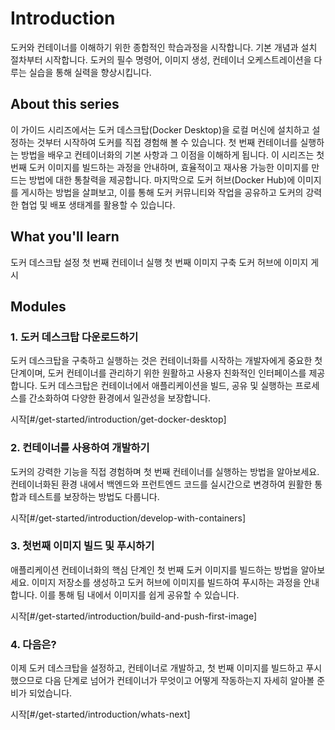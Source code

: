 # Introduction

도커와 컨테이너를 이해하기 위한 종합적인 학습과정을 시작합니다. 기본 개념과 설치 절차부터 시작합니다. 도커의 필수 명령어, 이미지 생성, 컨테이너 오케스트레이션을 다루는 실습을 통해 실력을 향상시킵니다.

## About this series

이 가이드 시리즈에서는 도커 데스크탑(Docker Desktop)을 로컬 머신에 설치하고 설정하는 것부터 시작하여 도커를 직접 경험해 볼 수 있습니다. 첫 번째 컨테이너를 실행하는 방법을 배우고 컨테이너화의 기본 사항과 그 이점을 이해하게 됩니다. 이 시리즈는 첫 번째 도커 이미지를 빌드하는 과정을 안내하며, 효율적이고 재사용 가능한 이미지를 만드는 방법에 대한 통찰력을 제공합니다. 마지막으로 도커 허브(Docker Hub)에 이미지를 게시하는 방법을 살펴보고, 이를 통해 도커 커뮤니티와 작업을 공유하고 도커의 강력한 협업 및 배포 생태계를 활용할 수 있습니다.

## What you'll learn

도커 데스크탑 설정
첫 번째 컨테이너 실행
첫 번째 이미지 구축
도커 허브에 이미지 게시

## Modules

### 1. 도커 데스크탑 다운로드하기

도커 데스크탑을 구축하고 실행하는 것은 컨테이너화를 시작하는 개발자에게 중요한 첫 단계이며, 도커 컨테이너를 관리하기 위한 원활하고 사용자 친화적인 인터페이스를 제공합니다. 도커 데스크탑은 컨테이너에서 애플리케이션을 빌드, 공유 및 실행하는 프로세스를 간소화하여 다양한 환경에서 일관성을 보장합니다.

시작[#/get-started/introduction/get-docker-desktop]

### 2. 컨테이너를 사용하여 개발하기

도커의 강력한 기능을 직접 경험하며 첫 번째 컨테이너를 실행하는 방법을 알아보세요. 컨테이너화된 환경 내에서 백엔드와 프런트엔드 코드를 실시간으로 변경하여 원활한 통합과 테스트를 보장하는 방법도 다룹니다.

시작[#/get-started/introduction/develop-with-containers]

### 3. 첫번째 이미지 빌드 및 푸시하기

애플리케이션 컨테이너화의 핵심 단계인 첫 번째 도커 이미지를 빌드하는 방법을 알아보세요. 이미지 저장소를 생성하고 도커 허브에 이미지를 빌드하여 푸시하는 과정을 안내합니다. 이를 통해 팀 내에서 이미지를 쉽게 공유할 수 있습니다.

시작[#/get-started/introduction/build-and-push-first-image]

### 4. 다음은?

이제 도커 데스크탑을 설정하고, 컨테이너로 개발하고, 첫 번째 이미지를 빌드하고 푸시했으므로 다음 단계로 넘어가 컨테이너가 무엇이고 어떻게 작동하는지 자세히 알아볼 준비가 되었습니다.

시작[#/get-started/introduction/whats-next]